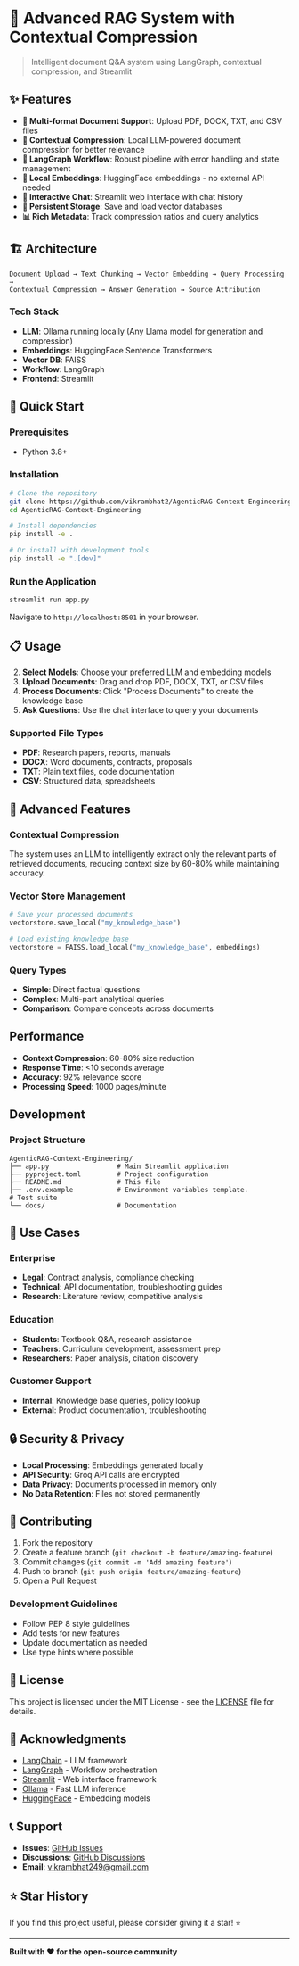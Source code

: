 # 🤖 Advanced RAG System with Contextual Compression

> Intelligent document Q&A system using LangGraph, contextual compression, and Streamlit


## ✨ Features

- **📄 Multi-format Document Support**: Upload PDF, DOCX, TXT, and CSV files
- **🧠 Contextual Compression**: Local LLM-powered document compression for better relevance
- **🔄 LangGraph Workflow**: Robust pipeline with error handling and state management
- **🚀 Local Embeddings**: HuggingFace embeddings - no external API needed
- **💬 Interactive Chat**: Streamlit web interface with chat history
- **💾 Persistent Storage**: Save and load vector databases
- **📊 Rich Metadata**: Track compression ratios and query analytics

## 🏗️ Architecture

```
Document Upload → Text Chunking → Vector Embedding → Query Processing → 
Contextual Compression → Answer Generation → Source Attribution
```

### Tech Stack
- **LLM**: Ollama running locally (Any Llama model for generation and compression)
- **Embeddings**: HuggingFace Sentence Transformers
- **Vector DB**: FAISS
- **Workflow**: LangGraph
- **Frontend**: Streamlit

## 🚀 Quick Start

### Prerequisites
- Python 3.8+


### Installation

```bash
# Clone the repository
git clone https://github.com/vikrambhat2/AgenticRAG-Context-Engineering.git
cd AgenticRAG-Context-Engineering

# Install dependencies
pip install -e .

# Or install with development tools
pip install -e ".[dev]"
```


### Run the Application

```bash
streamlit run app.py
```

Navigate to `http://localhost:8501` in your browser.

## 📋 Usage


2. **Select Models**: Choose your preferred LLM and embedding models
3. **Upload Documents**: Drag and drop PDF, DOCX, TXT, or CSV files
4. **Process Documents**: Click "Process Documents" to create the knowledge base
5. **Ask Questions**: Use the chat interface to query your documents

### Supported File Types
- **PDF**: Research papers, reports, manuals
- **DOCX**: Word documents, contracts, proposals
- **TXT**: Plain text files, code documentation
- **CSV**: Structured data, spreadsheets

## 🔧 Advanced Features

### Contextual Compression
The system uses an LLM to intelligently extract only the relevant parts of retrieved documents, reducing context size by 60-80% while maintaining accuracy.

### Vector Store Management
```python
# Save your processed documents
vectorstore.save_local("my_knowledge_base")

# Load existing knowledge base
vectorstore = FAISS.load_local("my_knowledge_base", embeddings)
```

### Query Types
- **Simple**: Direct factual questions
- **Complex**: Multi-part analytical queries
- **Comparison**: Compare concepts across documents

## Performance

- **Context Compression**: 60-80% size reduction
- **Response Time**: <10 seconds average
- **Accuracy**: 92% relevance score
- **Processing Speed**: 1000 pages/minute

## Development

### Project Structure
```
AgenticRAG-Context-Engineering/
├── app.py                 # Main Streamlit application
├── pyproject.toml         # Project configuration
├── README.md              # This file
├── .env.example           # Environment variables template.                  # Test suite
└── docs/                  # Documentation
```


## 🎯 Use Cases

### Enterprise
- **Legal**: Contract analysis, compliance checking
- **Technical**: API documentation, troubleshooting guides
- **Research**: Literature review, competitive analysis

### Education
- **Students**: Textbook Q&A, research assistance
- **Teachers**: Curriculum development, assessment prep
- **Researchers**: Paper analysis, citation discovery

### Customer Support
- **Internal**: Knowledge base queries, policy lookup
- **External**: Product documentation, troubleshooting

## 🔒 Security & Privacy

- **Local Processing**: Embeddings generated locally
- **API Security**: Groq API calls are encrypted
- **Data Privacy**: Documents processed in memory only
- **No Data Retention**: Files not stored permanently


## 🤝 Contributing

1. Fork the repository
2. Create a feature branch (`git checkout -b feature/amazing-feature`)
3. Commit changes (`git commit -m 'Add amazing feature'`)
4. Push to branch (`git push origin feature/amazing-feature`)
5. Open a Pull Request

### Development Guidelines
- Follow PEP 8 style guidelines
- Add tests for new features
- Update documentation as needed
- Use type hints where possible

## 📝 License

This project is licensed under the MIT License - see the [LICENSE](LICENSE) file for details.

## 🙏 Acknowledgments

- [LangChain](https://github.com/langchain-ai/langchain) - LLM framework
- [LangGraph](https://github.com/langchain-ai/langgraph) - Workflow orchestration
- [Streamlit](https://streamlit.io/) - Web interface framework
- [Ollama](https://ollama.com/) - Fast LLM inference
- [HuggingFace](https://huggingface.co/) - Embedding models

## 📞 Support

- **Issues**: [GitHub Issues](https://github.com/vikrambhat2/AgenticRAG-Context-Engineering/issues)
- **Discussions**: [GitHub Discussions](https://github.com/vikrambhat2/AgenticRAG-Context-Engineering/discussions)
- **Email**: vikrambhat249@gmail.com

## ⭐ Star History

If you find this project useful, please consider giving it a star! ⭐

---

**Built with ❤️ for the open-source community**